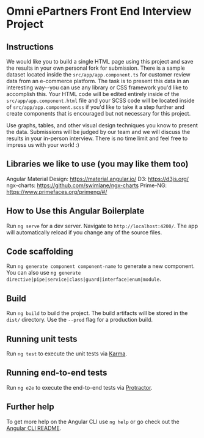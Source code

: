 # Omni ePartners Front End Interview Project

## Instructions

We would like you to build a single HTML page using this project and save the results in your own personal fork for submission. There is a sample dataset located inside the `src/app/app.component.ts` for customer review data from an e-commerce platform.  The task is to present this data in an interesting way--you can use any library or CSS framework you'd like to accomplish this.
Your HTML code will be edited entirely inside of the `src/app/app.component.html` file and your SCSS code will be located inside of `src/app/app.component.scss` if you'd like to take it a step further and create components that is encouraged but not necessary for this project.

Use graphs, tables, and other visual design techniques you know to present the data. Submissions will be judged by our team and we will discuss the results in your in-person interview. There is no time limit and feel free to impress us with your work! :)

## Libraries we like to use (you may like them too)

Angular Material Design: https://material.angular.io/
D3: https://d3js.org/
ngx-charts: https://github.com/swimlane/ngx-charts
Prime-NG: https://www.primefaces.org/primeng/#/

## How to Use this Angular Boilerplate

Run `ng serve` for a dev server. Navigate to `http://localhost:4200/`. The app will automatically reload if you change any of the source files.

## Code scaffolding

Run `ng generate component component-name` to generate a new component. You can also use `ng generate directive|pipe|service|class|guard|interface|enum|module`.

## Build

Run `ng build` to build the project. The build artifacts will be stored in the `dist/` directory. Use the `--prod` flag for a production build.

## Running unit tests

Run `ng test` to execute the unit tests via [Karma](https://karma-runner.github.io).

## Running end-to-end tests

Run `ng e2e` to execute the end-to-end tests via [Protractor](http://www.protractortest.org/).

## Further help

To get more help on the Angular CLI use `ng help` or go check out the [Angular CLI README](https://github.com/angular/angular-cli/blob/master/README.md).
